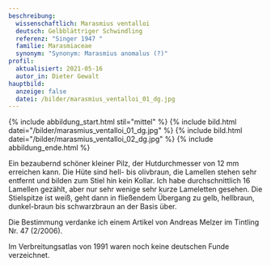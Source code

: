 ```yaml
---
beschreibung:
  wissenschaftlich: Marasmius ventalloi
  deutsch: Gelbblättriger Schwindling
  referenz: "Singer 1947 "
  familie: Marasmiaceae
  synonym: "Synonym: Marasmius anomalus (?)"
profil:
  aktualisiert: 2021-05-16
  autor_in: Dieter Gewalt
hauptbild:
  anzeige: false
  datei: /bilder/marasmius_ventalloi_01_dg.jpg
---
```

{% include abbildung_start.html stil="mittel" %}
{% include bild.html datei="/bilder/marasmius_ventalloi_01_dg.jpg" %}
{% include bild.html datei="/bilder/marasmius_ventalloi_02_dg.jpg" %}
{% include abbildung_ende.html %}

Ein bezaubernd schöner kleiner Pilz, der Hutdurchmesser von 12 mm erreichen kann. Die Hüte sind hell- bis olivbraun, die Lamellen stehen sehr entfernt und bilden zum Stiel hin kein Kollar. Ich habe durchschnittlich 16 Lamellen gezählt, aber nur sehr wenige sehr kurze Lameletten gesehen. Die Stielspitze ist weiß, geht dann in fließendem Übergang zu gelb, hellbraun, dunkel-braun bis schwarzbraun an der Basis über.

Die Bestimmung verdanke ich einem Artikel von Andreas Melzer im Tintling Nr. 47 (2/2006).

Im Verbreitungsatlas von 1991 waren noch keine deutschen Funde verzeichnet.
